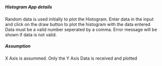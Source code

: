 ##### Histogram App details
Random data is used initially to plot the Histogram.
Enter data in the input and click on the draw button to plot the histogram with the data entered
Data must be a valid number seperated by a comma. Error message will be shown if data is not valid.

##### Assumption
X Axis is assummed. Only the Y Axis Data is received and plotted

 
